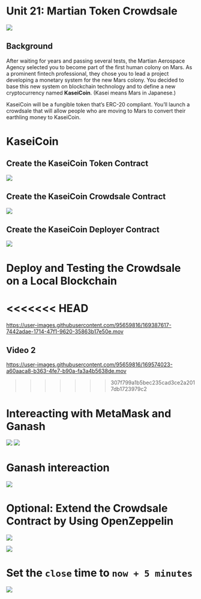 # Unit 21: Martian Token Crowdsale

![](image/Newplanet.png)

## Background

After waiting for years and passing several tests, the Martian Aerospace Agency selected you to become part of the first human colony on Mars. As a prominent fintech professional, they chose you to lead a project developing a monetary system for the new Mars colony. You decided to base this new system on blockchain technology and to define a new cryptocurrency named **KaseiCoin**. (Kasei means Mars in Japanese.)

KaseiCoin will be a fungible token that’s ERC-20 compliant. You’ll launch a crowdsale that will allow people who are moving to Mars to convert their earthling money to KaseiCoin.


# KaseiCoin
## Create the KaseiCoin Token Contract

![](image/kasei1.png)

##  Create the KaseiCoin Crowdsale Contract


![](image/kasei2.png)

## Create the KaseiCoin Deployer Contract

![](image/kasei3.png)




# Deploy and Testing the Crowdsale on a Local Blockchain

<<<<<<< HEAD
=======
https://user-images.githubusercontent.com/95659816/169387617-7442adae-1714-47f1-9620-35863b17e50e.mov
## Video 2

https://user-images.githubusercontent.com/95659816/169574023-a60aaca8-b363-4fe7-b90a-fa3a4b5638de.mov
>>>>>>> 307f799a1b5bec235cad3ce2a2017db1723979c2

# Intereacting with MetaMask and Ganash

![](image/SendEth.png)
![](image/RecieveEth.png)

# Ganash intereaction

![](image/Ganash.png)


# Optional: Extend the Crowdsale Contract by Using OpenZeppelin

![](image/ExtendKasei.png)

![](image/ExtendKasei1.png)

# Set the `close` time to `now + 5 minutes`

![](image/5minuntes.png)


